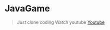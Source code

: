 # JavaGame
> Just clone coding
> Watch youtube
> [Youtube](https://www.youtube.com/watch?v=wWKl-82svhg)
